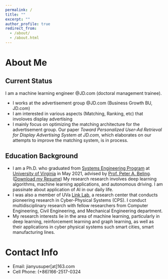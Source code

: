 ```yaml
---
permalink: /
title: ""
excerpt: ""
author_profile: true
redirect_from: 
  - /about/
  - /about.html
---
```

# About Me
## Current Status
I am a machine learning engineer @JD.com (doctoral management trainee). 
* I works at the advertisement group @JD.com (Business Growth BU, JD.com)
* I am interested in various aspects (Matching, Ranking, etc) that involoves display advertising
* I mainly focus on optimizing the matching architecture for the advertisement group. Our paper *Toward Personalized User-Ad Retrieval for Display Advertising System at JD.com*, which elaborates on our attempts to improve the matching system, is in process.


## Education Background
* I am a Ph.D. who graduated from [Systems Engineering Program](https://engineering.virginia.edu/departments/engineering-systems-and-environment/academics/systems-engineering) at [University of Virginia](https://www.virginia.edu/) in May 2021, advised by [Prof. Peter A. Beling](https://facultydirectory.virginia.edu/faculty/pb3a). ([Download my Resume](https://hahayonghuming.github.io/JianyuSu.github.io/files/Jianyu_Su_Jan22.pdf)) My research research involves deep learning algorithms, machine learning applications, and autonomous driving. I am passinate about application of AI in our daily life.
* I was also a member of UVa [Link Lab](https://engineering.virginia.edu/link-lab), a research center that conducts pioneering research in Cyber-Physical Systems (CPS). I conduct multidisciplinary research with fellow researchers from Computer Engineering, Civil Engineering, and Mechanical Engineering department.
* My research interests lie in the area of machine learning, particularly in deep learning, reinforcement learning and graph learning, as well as their applications in cyber physical systems such smart cities, smart manufacturing lines.


# Contact Info
* Email: jianyusuper[at]163.com
* Cell Phone: (+86)166-2517-0324

  
